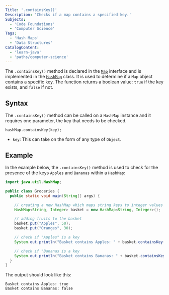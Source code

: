 ```yaml
---
Title: '.containsKey()'
Description: 'Checks if a map contains a specified key.'
Subjects:
  - 'Code Foundations'
  - 'Computer Science'
Tags:
  - 'Hash Maps'
  - 'Data Structures'
CatalogContent:
  - 'learn-java'
  - 'paths/computer-science'
---
```


The `.containsKey()` method is declared in the [`Map`](https://www.codecademy.com/resources/docs/java/map) interface and is implemented in the [`HashMap`](https://www.codecademy.com/resources/docs/java/hashmap) class. It is used to determine if a `Map` object contains a specific key. The function returns a boolean value: `true` if the key exists, and `false` if not.

## Syntax

The `.containsKey()` method can be called on a `HashMap` instance and it requires one parameter, the key that needs to be checked.

```pseudo
hashMap.containsKey(key);
```

- `key`: This can take on the form of any type of `Object`.

## Example

In the example below, the `.containsKey()` method is used to check for the presence of the keys `Apples` and `Bananas` within a `HashMap`:

```java
import java.util.HashMap;

public class Groceries {
  public static void main(String[] args) {

    // creating a new HashMap which maps string keys to integer values
    HashMap<String, Integer> basket = new HashMap<String, Integer>();

    // adding fruits to the basket
    basket.put("Apples", 50);
    basket.put("Oranges", 30);

    // check if "Apples" is a key
    System.out.println("Basket contains Apples: " + basket.containsKey("Apples"));

    // check if "Bananas is a key
    System.out.println("Basket contains Bananas: " + basket.containsKey("Bananas"));
  }
}
```

The output should look like this:

```shell
Basket contains Apples: true
Basket contains Bananas: false
```
